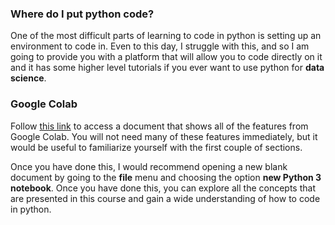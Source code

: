 ### Where do I put python code?  

One of the most difficult parts of learning to code in python is setting up an environment to code in.  Even to this day, I struggle with this, and so I am going to provide you with a platform that will allow you to code directly on it and it has some higher level tutorials if you ever want to use python for **data science**.  

### Google Colab

Follow [this link](https://colab.research.google.com/notebooks/basic_features_overview.ipynb) to access a document that shows all of the features from Google Colab.  You will not need many of these features immediately, but it would be useful to familiarize yourself with the first couple of sections.

Once you have done this, I would recommend opening a new blank document by going to the **file** menu and choosing the option **new Python 3 notebook**.  Once you have done this, you can explore all the concepts that are presented in this course and gain a wide understanding of how to code in python.
